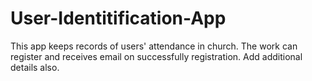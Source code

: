 # User-Identitification-App
This app keeps  records of users' attendance in church. The work can register and receives email on successfully registration. Add additional details also.
